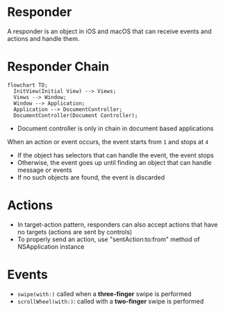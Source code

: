 # Responder

A responder is an object in iOS and macOS that can receive events and actions
and handle them.

# Responder Chain

```mermaid
flowchart TD;
  InitView(Initial View) --> Views;
  Views --> Window;
  Window --> Application;
  Application --> DocumentController;
  DocumentController(Document Controller);
```

- Document controller is only in chain in document based applications

When an action or event occurs, the event starts from `1` and stops at `4`

- If the object has selectors that can handle the event, the event stops
- Otherwise, the event goes up until finding an object that can handle message
  or events
- If no such objects are found, the event is discarded

# Actions

- In target-action pattern, responders can also accept actions that have no
  targets (actions are sent by controls)
- To properly send an action, use "sentAction:to:from" method of NSApplication
  instance

# Events

- `swipe(with:)` called when a **three-finger** swipe is performed
- `scrollWheel(with:)`: called with a **two-finger** swipe is performed
